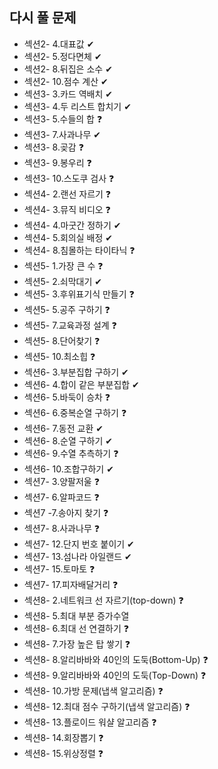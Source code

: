 ## 다시 풀 문제

- 섹션2- 4.대표값 ✔
- 섹션2- 5.정다면체 ✔
- 섹션2- 8.뒤집은 소수 ✔
- 섹션2- 10.점수 계산 ✔
- 섹션3- 3.카드 역배치 ✔
- 섹션3- 4.두 리스트 합치기 ✔
- 섹션3- 5.수들의 합 ❓
- 섹션3- 7.사과나무 ✔
- 섹션3- 8.곶감 ❓
- 섹션3- 9.봉우리 ❓
- 섹션3- 10.스도쿠 검사 ❓
- 섹션4- 2.랜선 자르기 ❓
- 섹션4- 3.뮤직 비디오 ❓
- 섹션4- 4.마굿간 정하기 ✔
- 섹션4- 5.회의실 배정 ✔
- 섹션4- 8.침몰하는 타이타닉 ❓
- 섹션5- 1.가장 큰 수 ❓
- 섹션5- 2.쇠막대기 ✔
- 섹션5- 3.후위표기식 만들기 ❓
- 섹션5- 5.공주 구하기 ❓
- 섹션5- 7.교육과정 설계 ❓
- 섹션5- 8.단어찾기 ❓
- 섹션5- 10.최소힙 ❓
- 섹션6- 3.부분집합 구하기 ✔
- 섹션6- 4.합이 같은 부분집합 ✔
- 섹션6- 5.바둑이 승차 ❓
- 섹션6- 6.중복순열 구하기 ❓
- 섹션6- 7.동전 교환 ✔
- 섹션6- 8.순열 구하기 ✔
- 섹션6- 9.수열 추측하기 ❓
- 섹션6- 10.조합구하기 ✔
- 섹션7- 3.양팔저울 ❓
- 섹션7- 6.알파코드 ❓
- 섹션7 -7.송아지 찾기 ❓
- 섹션7- 8.사과나무 ❓
- 섹션7- 12.단지 번호 붙이기 ✔
- 섹션7- 13.섬나라 아일랜드 ✔
- 섹션7- 15.토마토 ❓
- 섹션7- 17.피자배달거리 ❓
- 섹션8- 2.네트워크 선 자르기(top-down) ❓
- 섹션8- 5.최대 부분 증가수열
- 섹션8- 6.최대 선 연결하기 ❓
- 섹션8- 7.가장 높은 탑 쌓기 ❓
- 섹션8- 8.알리바바와 40인의 도둑(Bottom-Up) ❓
- 섹션8- 9.알리바바와 40인의 도둑(Top-Down) ❓
- 섹션8- 10.가방 문제(냅색 알고리즘) ❓
- 섹션8- 12.최대 점수 구하기(냅색 알고리즘) ❓
- 섹션8- 13.플로이드 워샬 알고리즘 ❓
- 섹션8- 14.회장뽑기 ❓
- 섹션8- 15.위상정렬 ❓